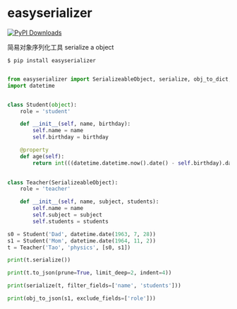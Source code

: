 # easyserializer


[![PyPI Downloads](https://pypistats.com/badge/easyserializer.png)](https://pypistats.com/package/easyserializer)


简易对象序列化工具
serialize a object 



`$ pip install easyserializer`

```python

from easyserializer import SerializeableObject, serialize, obj_to_dict, obj_to_json
import datetime


class Student(object):
    role = 'student'

    def __init__(self, name, birthday):
        self.name = name
        self.birthday = birthday

    @property
    def age(self):
        return int(((datetime.datetime.now().date() - self.birthday).days) / 365)
    

class Teacher(SerializeableObject):
    role = 'teacher'

    def __init__(self, name, subject, students):
        self.name = name
        self.subject = subject
        self.students = students

s0 = Student('Dad', datetime.date(1963, 7, 28))
s1 = Student('Mom', datetime.date(1964, 11, 2))
t = Teacher('Tao', 'physics', [s0, s1])

print(t.serialize())

print(t.to_json(prune=True, limit_deep=2, indent=4))

print(serialize(t, filter_fields=['name', 'students']))

print(obj_to_json(s1, exclude_fields=['role']))

```
